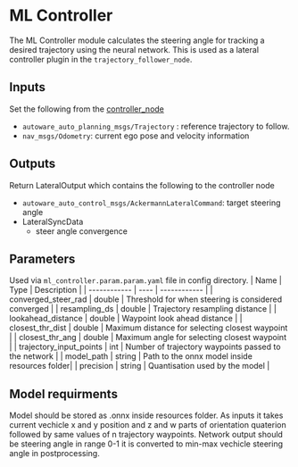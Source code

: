 # ML Controller

The ML Controller module calculates the steering angle for tracking a desired trajectory using the neural network. This is used as a lateral controller plugin in the `trajectory_follower_node`.

## Inputs

Set the following from the [controller_node](https://github.com/autowarefoundation/autoware.universe/blob/main/control/autoware_trajectory_follower_node/README.md)

- `autoware_auto_planning_msgs/Trajectory` : reference trajectory to follow.
- `nav_msgs/Odometry`: current ego pose and velocity information

## Outputs

Return LateralOutput which contains the following to the controller node

- `autoware_auto_control_msgs/AckermannLateralCommand`: target steering angle
- LateralSyncData
  - steer angle convergence
## Parameters
Used via `ml_controller.param.param.yaml` file in config directory.
| Name         | Type | Description  |
| ------------ | ---- | ------------ |
| converged_steer_rad | double  | Threshold for when steering is considered converged |
| resampling_ds | double | Trajectory resampling distance |
| lookahead_distance | double | Waypoint look ahead distance |
| closest_thr_dist | double | Maximum distance for selecting closest waypoint |
| closest_thr_ang | double | Maximum angle for selecting closest waypoint |
| trajectory_input_points | int | Number of trajectory waypoints passed to the network |
| model_path | string | Path to the onnx model inside resources folder|
| precision | string | Quantisation used by the model |
## Model requirments
Model should be stored as .onnx inside resources folder. As inputs it takes current vechicle x and y position and z and w parts of orientation quaterion followed by same values of n trajectory waypoints. Network output should be steering angle in range 0-1 it is converted to min-max vechicle steering angle in postprocessing.
